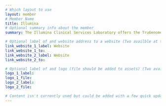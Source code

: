 ```yaml
---
# Which layout to use
layout: member
# Member Name
title: Illumina
# Optional summary info about the member
summary: The Illumina Clinical Services Laboratory offers the TruGenome Undiagnosed Disease Test, a clinical whole-genome sequencing test for patients with a suspected rare and undiagnosed genetic disease. The lab also supports clinical programs such as the iHope Program, which donates clinical genome sequencing tests to help find answers for children facing these types of diseases.

# Optional label of and website address to a website (Two availble at the moment)
link_website_1_label: Website
link_website_1_to:
link_website_2_label: Website
link_website_2_to:

# Optional label of and logo (file should be added to assets) (Two availble at the moment).
logo_1_label:
logo_1_file:
logo_2_label:
logo_2_file:

# Content isn't currently used but could be added with a few quick updates if needed to allow for pages
---
```

